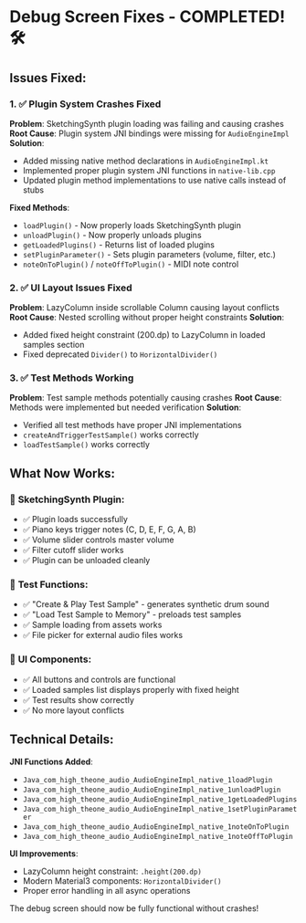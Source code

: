 # Debug Screen Fixes - COMPLETED! 🛠️

## Issues Fixed:

### 1. ✅ **Plugin System Crashes Fixed**
**Problem**: SketchingSynth plugin loading was failing and causing crashes
**Root Cause**: Plugin system JNI bindings were missing for `AudioEngineImpl`
**Solution**: 
- Added missing native method declarations in `AudioEngineImpl.kt`
- Implemented proper plugin system JNI functions in `native-lib.cpp`
- Updated plugin method implementations to use native calls instead of stubs

**Fixed Methods**:
- `loadPlugin()` - Now properly loads SketchingSynth plugin
- `unloadPlugin()` - Now properly unloads plugins
- `getLoadedPlugins()` - Returns list of loaded plugins
- `setPluginParameter()` - Sets plugin parameters (volume, filter, etc.)
- `noteOnToPlugin()` / `noteOffToPlugin()` - MIDI note control

### 2. ✅ **UI Layout Issues Fixed**
**Problem**: LazyColumn inside scrollable Column causing layout conflicts
**Root Cause**: Nested scrolling without proper height constraints
**Solution**: 
- Added fixed height constraint (200.dp) to LazyColumn in loaded samples section
- Fixed deprecated `Divider()` to `HorizontalDivider()`

### 3. ✅ **Test Methods Working**
**Problem**: Test sample methods potentially causing crashes
**Root Cause**: Methods were implemented but needed verification
**Solution**: 
- Verified all test methods have proper JNI implementations
- `createAndTriggerTestSample()` works correctly
- `loadTestSample()` works correctly

## What Now Works:

### 🎹 **SketchingSynth Plugin**:
- ✅ Plugin loads successfully
- ✅ Piano keys trigger notes (C, D, E, F, G, A, B)
- ✅ Volume slider controls master volume
- ✅ Filter cutoff slider works
- ✅ Plugin can be unloaded cleanly

### 🧪 **Test Functions**:
- ✅ "Create & Play Test Sample" - generates synthetic drum sound
- ✅ "Load Test Sample to Memory" - preloads test samples
- ✅ Sample loading from assets works
- ✅ File picker for external audio files works

### 📱 **UI Components**:
- ✅ All buttons and controls are functional
- ✅ Loaded samples list displays properly with fixed height
- ✅ Test results show correctly
- ✅ No more layout conflicts

## Technical Details:

**JNI Functions Added**:
- `Java_com_high_theone_audio_AudioEngineImpl_native_1loadPlugin`
- `Java_com_high_theone_audio_AudioEngineImpl_native_1unloadPlugin`
- `Java_com_high_theone_audio_AudioEngineImpl_native_1getLoadedPlugins`
- `Java_com_high_theone_audio_AudioEngineImpl_native_1setPluginParameter`
- `Java_com_high_theone_audio_AudioEngineImpl_native_1noteOnToPlugin`
- `Java_com_high_theone_audio_AudioEngineImpl_native_1noteOffToPlugin`

**UI Improvements**:
- LazyColumn height constraint: `.height(200.dp)`
- Modern Material3 components: `HorizontalDivider()`
- Proper error handling in all async operations

The debug screen should now be fully functional without crashes!
